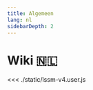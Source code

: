 ```yaml
---
title: Algemeen
lang: nl
sidebarDepth: 2
---
```


# Wiki :netherlands: <Badge :text="'LSSM V.' + $themeConfig.variables.version"/>

<<< ./static/lssm-v4.user.js
